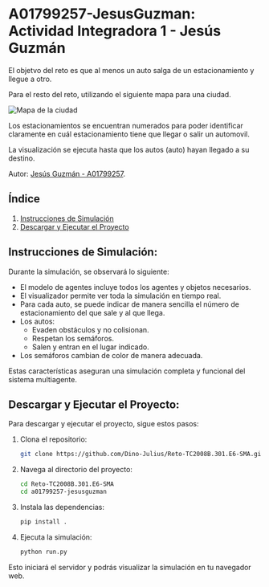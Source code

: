 A01799257-JesusGuzman: Actividad Integradora 1 - Jesús Guzmán
========================

El objetvo del reto es que al menos un auto salga de un estacionamiento y llegue a otro.

Para el resto del reto, utilizando el siguiente mapa para una ciudad.

![Mapa de la ciudad](image.png)

Los estacionamientos se encuentran numerados para poder identificar claramente en cuál estacionamiento tiene que llegar o salir un automovil.

La visualización se ejecuta hasta que los autos (auto) hayan llegado a su destino.

Autor: [Jesús Guzmán - A01799257](https://github.com/XxCppSlayerxX).

## Índice

1. [Instrucciones de Simulación](#instrucciones-de-simulación)
2. [Descargar y Ejecutar el Proyecto](#descargar-y-ejecutar-el-proyecto)

## Instrucciones de Simulación:

Durante la simulación, se observará lo siguiente:

- El modelo de agentes incluye todos los agentes y objetos necesarios.
- El visualizador permite ver toda la simulación en tiempo real.
- Para cada auto, se puede indicar de manera sencilla el número de estacionamiento del que sale y al que llega.
- Los autos:
    - Evaden obstáculos y no colisionan.
    - Respetan los semáforos.
    - Salen y entran en el lugar indicado.
- Los semáforos cambian de color de manera adecuada.

Estas características aseguran una simulación completa y funcional del sistema multiagente.

## Descargar y Ejecutar el Proyecto:

Para descargar y ejecutar el proyecto, sigue estos pasos:

1. Clona el repositorio:
    ```sh
    git clone https://github.com/Dino-Julius/Reto-TC2008B.301.E6-SMA.git
    ```

2. Navega al directorio del proyecto:
    ```sh
    cd Reto-TC2008B.301.E6-SMA
    cd a01799257-jesusguzman
    ```

3. Instala las dependencias:
    ```sh
    pip install .
    ```

4. Ejecuta la simulación:
    ```sh
    python run.py
    ```

Esto iniciará el servidor y podrás visualizar la simulación en tu navegador web.
